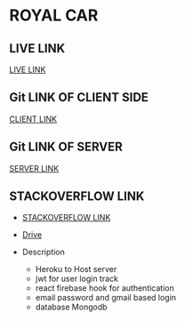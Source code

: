 # ROYAL CAR

## LIVE LINK
[LIVE LINK](https://inventory-system-77d91.web.app)

## Git LINK OF CLIENT SIDE
[CLIENT LINK](https://github.com/ProgrammingHeroWC4/warehouse-management-client-side-Md-Omar-Shahariar)

## Git LINK OF SERVER
[SERVER LINK](https://github.com/ProgrammingHeroWC4/warehouse-management-server-side-Md-Omar-Shahariar)

## STACKOVERFLOW LINK
* [STACKOVERFLOW LINK](https://stackoverflow.com/questions/72175011/how-to-get-value-form-input-field-after-typing-a-specific-length-while-using-onc)
* [Drive](https://drive.google.com/file/d/1tF7vNPA4uoFnkVvuLRmMsVICscew065x/view?usp=sharing)


* Description
  * Heroku to Host server
  * jwt for user login track
  * react firebase hook for authentication 
  * email password and gmail based login
  * database Mongodb
 
